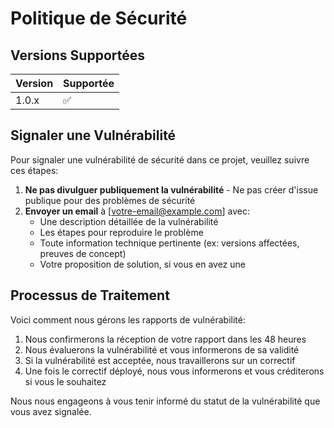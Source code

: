 # Politique de Sécurité

## Versions Supportées

| Version | Supportée          |
| ------- | ------------------ |
| 1.0.x   | :white_check_mark: |

## Signaler une Vulnérabilité

Pour signaler une vulnérabilité de sécurité dans ce projet, veuillez suivre ces étapes:

1. **Ne pas divulguer publiquement la vulnérabilité** - Ne pas créer d'issue publique pour des problèmes de sécurité
2. **Envoyer un email** à [votre-email@example.com] avec:
   - Une description détaillée de la vulnérabilité
   - Les étapes pour reproduire le problème
   - Toute information technique pertinente (ex: versions affectées, preuves de concept)
   - Votre proposition de solution, si vous en avez une

## Processus de Traitement

Voici comment nous gérons les rapports de vulnérabilité:

1. Nous confirmerons la réception de votre rapport dans les 48 heures
2. Nous évaluerons la vulnérabilité et vous informerons de sa validité
3. Si la vulnérabilité est acceptée, nous travaillerons sur un correctif
4. Une fois le correctif déployé, nous vous informerons et vous créditerons si vous le souhaitez

Nous nous engageons à vous tenir informé du statut de la vulnérabilité que vous avez signalée.
